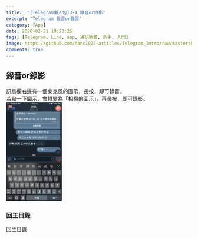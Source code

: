 ```yaml
---
title:  "[Telegram懶人包]3-4 錄音or錄影"
excerpt: "Telegram 錄音or錄影"
category: [App]
date: 2020-02-21 10:23:26
tags: [Telegram, Line, app, 通訊軟體, 新手, 入門]
image: https://github.com/hanc1027-articles/Telegram_Intro/raw/master/Ep2%E7%A7%81%E8%A8%8A%E7%AF%87/assets/3_4_record.jpeg
comments: true
---
```

## 錄音or錄影
訊息欄右邊有一個麥克風的圖示，長按，即可錄音。  
若點一下圖示，會轉變為「相機的圖示」，再長按，即可錄影。  
<img src="https://github.com/hanc1027-articles/Telegram_Intro/raw/master/Ep2%E7%A7%81%E8%A8%8A%E7%AF%87/assets/3_4_record.jpeg" width="30%" />   

### 回主目錄
[回主目錄](../2020-04-29-telegram新手懶人包)
